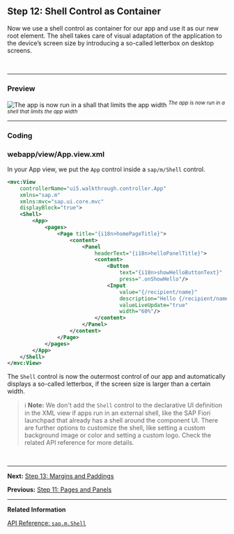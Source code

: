 ## Step 12: Shell Control as Container

Now we use a shell control as container for our app and use it as our new root element. The shell takes care of visual adaptation of the application to the device’s screen size by introducing a so-called letterbox on desktop screens.

&nbsp;

***

### Preview
  
![](https://sdk.openui5.org/docs/topics/loio0becf3ee81f5486a864e3b39ba036402_LowRes.png "The app is now run in a shall that limits the app width")
<sup>*The app is now run in a shell that limits the app width*</sup>

***

### Coding

### webapp/view/App.view.xml

In your App view, we put the `App` control inside a `sap/m/Shell` control.

```xml
<mvc:View
	controllerName="ui5.walkthrough.controller.App"
	xmlns="sap.m"
	xmlns:mvc="sap.ui.core.mvc"
	displayBlock="true">
	<Shell>
		<App>
			<pages>
				<Page title="{i18n>homePageTitle}">
					<content>
						<Panel
							headerText="{i18n>helloPanelTitle}">
							<content>
								<Button
									text="{i18n>showHelloButtonText}"
									press=".onShowHello"/>
								<Input
									value="{/recipient/name}"
									description="Hello {/recipient/name}"
									valueLiveUpdate="true"
									width="60%"/>
							</content>
						</Panel>
					</content>
				</Page>
			</pages>
		</App>
	</Shell>
</mvc:View>
```

The `Shell` control is now the outermost control of our app and automatically displays a so-called letterbox, if the screen size is larger than a certain width.

> :information_source: **Note:**
> We don't add the `Shell` control to the declarative UI definition in the XML view if apps run in an external shell, like the SAP Fiori launchpad that already has a shell around the component UI.
There are further options to customize the shell, like setting a custom background image or color and setting a custom logo. Check the related API reference for more details.

&nbsp;

***

**Next:** [Step 13: Margins and Paddings](../13/README.md "Our app content is still glued to the corners of the letterbox. To fine-tune our layout, we can add margins and paddings to the controls that we added in the previous step.")

**Previous:** [Step 11: Pages and Panels](../11/README.md "After all the work on the app structure it’s time to improve the look of our app. We will use two controls from the sap.m library to add a bit more &quot;bling&quot; to our UI. You will also learn about control aggregations in this step.")

***

**Related Information**  

[API Reference: `sap.m.Shell`](https://sdk.openui5.org/#/api/sap.m.Shell)